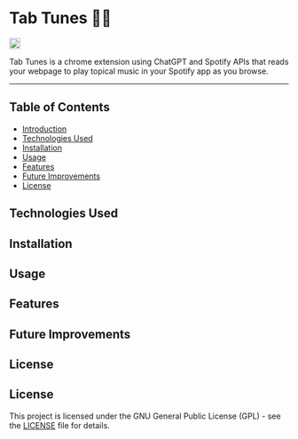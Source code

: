 # Tab Tunes 🎵🔎
<a href='http://www.recurse.com' title='Made with love at the Recurse Center'><img src='https://cloud.githubusercontent.com/assets/2883345/11325206/336ea5f4-9150-11e5-9e90-d86ad31993d8.png' height='20px'/></a>

Tab Tunes is a chrome extension using ChatGPT and Spotify APIs that reads your webpage to play topical music in your Spotify app as you browse. 

<hr>

## Table of Contents
- [Introduction](#tab-tunes-)
- [Technologies Used](#technologies-used)
- [Installation](#installation)
- [Usage](#usage)
- [Features](#features)
- [Future Improvements](#features)
- [License](#license)

## Technologies Used

## Installation

## Usage

## Features

## Future Improvements

## License

## License
This project is licensed under the GNU General Public License (GPL) - see the [LICENSE](./LICENSE) file for details.
